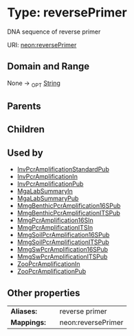 
# Type: reversePrimer


DNA sequence of reverse primer

URI: [neon:reversePrimer](https://data.neonscience.org/reversePrimer)


## Domain and Range

None ->  <sub>OPT</sub> [String](types/String.md)

## Parents


## Children


## Used by

 * [InvPcrAmplificationStandardPub](InvPcrAmplificationStandardPub.md)
 * [InvPcrAmplificationIn](InvPcrAmplificationIn.md)
 * [InvPcrAmplificationPub](InvPcrAmplificationPub.md)
 * [MgaLabSummaryIn](MgaLabSummaryIn.md)
 * [MgaLabSummaryPub](MgaLabSummaryPub.md)
 * [MmgBenthicPcrAmplification16SPub](MmgBenthicPcrAmplification16SPub.md)
 * [MmgBenthicPcrAmplificationITSPub](MmgBenthicPcrAmplificationITSPub.md)
 * [MmgPcrAmplification16SIn](MmgPcrAmplification16SIn.md)
 * [MmgPcrAmplificationITSIn](MmgPcrAmplificationITSIn.md)
 * [MmgSoilPcrAmplification16SPub](MmgSoilPcrAmplification16SPub.md)
 * [MmgSoilPcrAmplificationITSPub](MmgSoilPcrAmplificationITSPub.md)
 * [MmgSwPcrAmplification16SPub](MmgSwPcrAmplification16SPub.md)
 * [MmgSwPcrAmplificationITSPub](MmgSwPcrAmplificationITSPub.md)
 * [ZooPcrAmplificationIn](ZooPcrAmplificationIn.md)
 * [ZooPcrAmplificationPub](ZooPcrAmplificationPub.md)

## Other properties

|  |  |  |
| --- | --- | --- |
| **Aliases:** | | reverse primer |
| **Mappings:** | | neon:reversePrimer |

